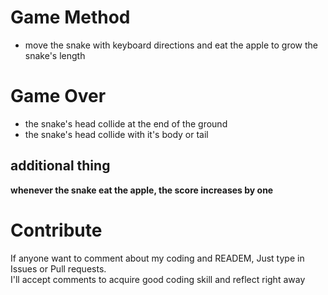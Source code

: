 # Game Method
* move the snake with keyboard directions and eat the apple to grow the snake's length

# Game Over
* the snake's head collide at the end of the ground
* the snake's head collide with it's body or tail

## additional thing
**whenever the snake eat the apple, the score increases by one**

# Contribute
If anyone want to comment about my coding and READEM, Just type in Issues or Pull requests.</br>
I'll accept comments to acquire good coding skill and reflect right away





